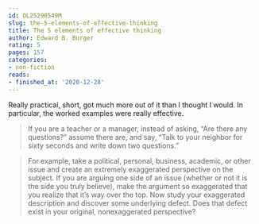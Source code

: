 ```yaml
---
id: OL25290549M
slug: the-5-elements-of-effective-thinking
title: The 5 elements of effective thinking
author: Edward B. Burger
rating: 5
pages: 157
categories:
- non-fiction
reads:
- finished_at: '2020-12-28'
---
```

Really practical, short, got much more out of it than I thought I would. In particular, the worked examples were really effective.

> If you are a teacher or a manager, instead of asking, “Are there any questions?” assume there are, and say, “Talk to your neighbor for sixty seconds and write down two questions.”

> For example, take a political, personal, business, academic, or other issue and create an extremely exaggerated perspective on the subject. If you are arguing one side of an issue (whether or not it is the side you truly believe), make the argument so exaggerated that you realize that it’s way over the top. Now study your exaggerated description and discover some underlying defect. Does that defect exist in your original, nonexaggerated perspective?

